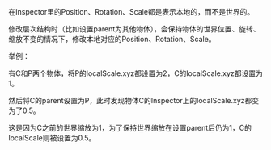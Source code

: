 在Inspector里的Position、Rotation、Scale都是表示本地的，而不是世界的。

修改层次结构时（比如设置parent为其他物体），会保持物体的世界位置、旋转、缩放不变的情况下，修改本地对应的Position、Rotation、Scale。

举例：

有C和P两个物体，将P的localScale.xyz都设置为2，C的localScale.xyz都设置为1。

然后将C的parent设置为P，此时发现物体C的Inspector上的localScale.xyz都变为了0.5。

这是因为C之前的世界缩放为1，为了保持世界缩放在设置parent后仍为1，C的localScale则被设置为0.5。